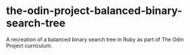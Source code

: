 # the-odin-project-balanced-binary-search-tree
A recreation of a balanced binary search tree in Ruby as part of The Odin Project curriculum.

